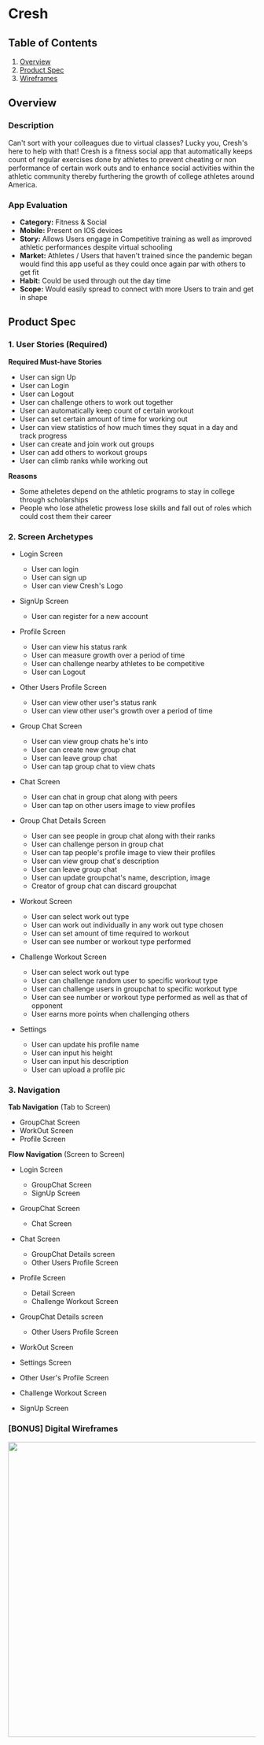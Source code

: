 # Cresh

## Table of Contents

1. [Overview](#Overview)
2. [Product Spec](#Product-Spec)
3. [Wireframes](#Wireframes)

## Overview
### Description

Can't sort with your colleagues due to virtual classes? Lucky you, Cresh's here to help with that! Cresh is a fitness social app that automatically keeps count of regular exercises done by athletes to prevent cheating or non performance of certain work outs and to enhance social activities within the athletic community thereby furthering the growth of college athletes around America.



### App Evaluation

- **Category:** Fitness & Social
- **Mobile:** Present on IOS devices
- **Story:** Allows Users engage in Competitive training as well as improved athletic performances despite virtual schooling
- **Market:** Athletes / Users that haven't trained since the pandemic began would find this app useful as they could once again par with others to get fit
- **Habit:** Could be used through out the day time
- **Scope:** Would easily spread to connect with more Users to train and get in shape

## Product Spec

### 1. User Stories (Required)
**Required Must-have Stories**

* User can sign Up
* User can Login
* User can Logout
* User can challenge others to work out together
* User can automatically keep count of certain workout 
* User can set certain amount of time for working out
* User can view statistics of how much times they squat in a day and track progress
* User can create and join work out groups
* User can add others to workout groups
* User can climb ranks while working out

**Reasons**

* Some atheletes depend on the athletic programs to stay in college through scholarships
* People who lose atheletic prowess lose skills and fall out of roles which could cost them their career

### 2. Screen Archetypes

* Login Screen
  * User can login 
  * User can sign up
  * User can view Cresh's Logo

* SignUp Screen
  * User can register for a new account
  
* Profile Screen
  * User can view his status rank
  * User can measure growth over a period of time
  * User can challenge nearby athletes to be competitive
  * User can Logout
  
* Other Users Profile Screen
  * User can view other user's status rank
  * User can view other user's growth over a period of time

* Group Chat Screen
  * User can view group chats he's into
  * User can create new group chat
  * User can leave group chat
  * User can tap group chat to view chats
 
* Chat Screen
  * User can chat in group chat along with peers
  * User can tap on other users image to view profiles
  
* Group Chat Details Screen
  * User can see people in group chat along with their ranks
  * User can challenge person in group chat
  * User can tap people's profile image to view their profiles
  * User can view group chat's description
  * User can leave group chat
  * User can update groupchat's name, description, image
  * Creator of group chat can discard groupchat
  
* Workout Screen
  * User can select work out type
  * User can work out individually in any work out type chosen
  * User can set amount of time required to workout
  * User can see number or workout type performed
 
* Challenge Workout Screen
  * User can select work out type
  * User can challenge random user to specific workout type
  * User can challenge users in groupchat to specific workout type
  * User can see number or workout type performed as well as that of opponent
  * User earns more points when challenging others
 
* Settings
  * User can update his profile name
  * User can input his height
  * User can input his description
  * User can upload a profile pic
 

### 3. Navigation

**Tab Navigation** (Tab to Screen)

* GroupChat Screen
* WorkOut Screen
* Profile Screen

**Flow Navigation** (Screen to Screen)

* Login Screen
  * GroupChat Screen
  * SignUp Screen
  
* GroupChat Screen
  * Chat Screen

* Chat Screen
  * GroupChat Details screen
  * Other Users Profile Screen
 
* Profile Screen
  * Detail Screen
  * Challenge Workout Screen
  
* GroupChat Details screen
  * Other Users Profile Screen
  
* WorkOut Screen

* Settings Screen

* Other User's Profile Screen

* Challenge Workout Screen

* SignUp Screen

### [BONUS] Digital Wireframes 
<img src = "https://www.figma.com/file/cjqgY6I1kviTuzVhTM7CAM/Cresh?node-id=0%3A1" width=600>
